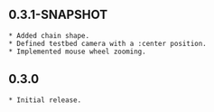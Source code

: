 
## 0.3.1-SNAPSHOT
	* Added chain shape.
	* Defined testbed camera with a :center position.
	* Implemented mouse wheel zooming.

## 0.3.0
	* Initial release.

